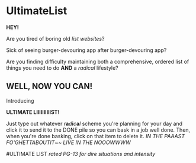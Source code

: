 # UltimateList

**HEY!**

Are you tired of boring old *list websites*?

Sick of seeing burger-devouring app after burger-devouring app?

Are you finding difficulty maintaining both a comprehensive, ordered list of things you need to do **AND** a *radical* lifestyle?

## WELL, NOW YOU CAN!

Introducing

**ULTIMATE LIIIIIIIIIIST!**

Just type out whatever *r***a***d***i***c***a***l* scheme you're planning for your day and click it to send it to the DONE pile so you can bask in a job well done. Then, when you're done basking, click on that item to delete it. 
*IN THE PAAAST* 
*FO'GHETTABOUTIT*~~
*LIVE IN THE NOOOWWWW*

#ULTIMATE LIST
*rated PG-13 for dire situations and intensity*